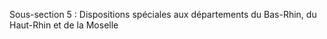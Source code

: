 Sous-section 5 : Dispositions spéciales aux départements du Bas-Rhin, du Haut-Rhin et de la Moselle 